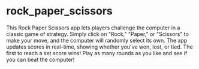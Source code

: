 # rock_paper_scissors
This Rock Paper Scissors app lets players challenge the computer in a classic game of strategy. Simply click on "Rock," "Paper," or "Scissors" to make your move, and the computer will randomly select its own. The app updates scores in real-time, showing whether you've won, lost, or tied. The first to reach a set score wins! Play as many rounds as you like and see if you can beat the computer!
